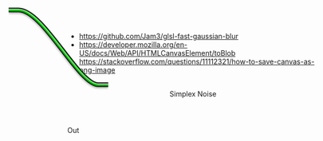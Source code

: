 
* https://github.com/Jam3/glsl-fast-gaussian-blur
* https://developer.mozilla.org/en-US/docs/Web/API/HTMLCanvasElement/toBlob
* https://stackoverflow.com/questions/11112321/how-to-save-canvas-as-png-image

<aside id="tool-palette">
</aside>
<aside id="inspector">
  <section class="property-editor"></section>
  <section class="preview">&nbsp;</section>
</aside>
<section id="graph">
  <div class="nodes">
    <div class="node">
      <div class="body">
        <header>Simplex Noise</header>
        <section class="preview">
          <section class="content"></section>
        </section>
      </div>
      <div class="connectors input left">
      </div>
      <div class="connectors output right">
        <div class="connector">Out</div>
      </div>
    </div>
  </div>
  <div class="arcs">
    <svg
        className="connector"
        ref="overlay"
        width="200"
        height="200"
        viewBox="0 0 200 200"
        xmlns="http://www.w3.org/2000/svg"
        version="1.1"
        style="position: absolute; left: 110px; top: 10px;">
        <defs>
          <filter id="highlight">
            <feGaussianBlur in="SourceGraphic" stdDeviation=".5" />
            <feOffset dx="0" dy="-1.5" />
            <feComponentTransfer>
              <feFuncA type="linear" slope="0.6"/>
            </feComponentTransfer>
          </filter>
          <filter id="dropShadow">
            <feGaussianBlur in="SourceAlpha" stdDeviation="2" />
            <feComponentTransfer>
              <feFuncA type="linear" slope="0.4"/>
            </feComponentTransfer>
            <feOffset dx="0" dy="2" />
            <feMerge>
              <feMergeNode />
              <feMergeNode in="SourceGraphic" />
            </feMerge>
          </filter>
        </defs>
        <path stroke-width="9" stroke="black" d="M0 10 H20 C70 10 140 160 180 160 H 200" fill="transparent" filter="url(#dropShadow)" />
        <path stroke-width="6" stroke="#00aa00" d="M0 10 H20 C70 10 140 160 180 160 H 200" fill="transparent"  />
        <path stroke-width="2" stroke="#ffffff" d="M0 10 H20 C70 10 140 160 180 160 H 200" fill="transparent" filter="url(#highlight)"  />
      </svg>
    </div>
  <canvas id="glCanvas" width="640" height="480"></canvas>
</section>
